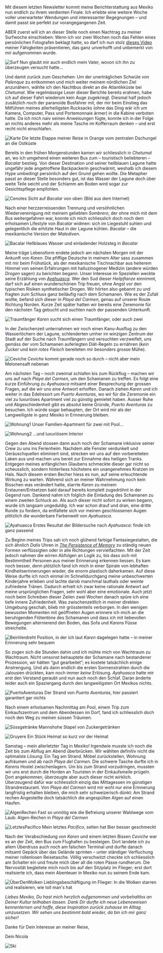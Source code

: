 Mit diesem letzten Newsletter kommt meine Berichterstattung aus Mexiko nun endlich zu ihrem verdienten Finale. Ich erlebte eine weitere Woche voller unerwarteter Wendungen und interessanter Begegnungen – und damit passt sie perfekt zur vorangegangenen Zeit.

ABER zuerst will ich an dieser Stelle noch einen Nachtrag zu meiner Surfwoche einschieben: Wenn ich vor zwei Wochen noch das Fehlen eines persönlichen Fotografen beklagt hatte, so darf ich nun stolz <a href="https://youtu.be/97VRts2zLq4">dieses Video</a> meiner Fähigkeiten präsentieren, das ganz unverhofft und unbemerkt von mir aufgenommen wurde.

![Surf](/imgs/w15/me_surfing.gif)
Nun glaubt mir auch endlich mein Vater, wovon ich ihn zu überzeugen versucht hatte…

Und damit zurück zum Geschehen: Um der unerträglichen Schwüle von _Palenque_ zu entkommen und mich weiter meinem nördlichen Ziel anzunähern, wählte ich den Nachtbus direkt an die Atlantikküste bei _Chetumal_. Wie regelmässige Leser dieser Berichte bereits erahnen, habe ich auf dieser Fahrt wiederum kein Auge zugekriegt. Diesmal half jedoch zusätzlich noch der paranoide Busfahrer mit, der mir beim Einstieg das Mitführen meines allerheiligsten Rucksacks (ohne das Ding wär ich um Kamera, Computer, Pass und Portemonnaie ärmer) in die Kabine verboten hatte. Da ich mich naiv seinen Anweisungen fügte, konnte ich in der Folge an nichts anderes mehr als meine Tasche im Kofferraum denken – und erst recht nicht einschlafen.

![Karte](/imgs/w16/w_16_1.png)
Die letzte Etappe meiner Reise in Orange vom zentralen Dschungel an die Ostküste

Bereits in den frühen Morgenstunden kamen wir schliesslich in _Chetumal_ an, wo ich umgehend einen weiteren Bus zum – touristisch beliebteren – _Bacalar_ bestieg. Von dieser Destination und seiner hellblauen Lagune hatte ungefähr jede angetroffene Backpackerin geschwärmt, weshalb ich diesem Hype umbedingt persönlich auf den Grund gehen wollte. Die Metapher passt an dieser Stelle besonders gut, ist das Wasser der Lagune doch über weite Teile seicht und der Schlamm am Boden wird sogar zur Gesichtspflege empfohlen. 

![Cenotes](/imgs/w16/w_16_2.jpg)
Sicht auf _Bacalar_ von oben (Bild aus dem Internet)

Nach einer herzzerreissenden Trennung und versöhnlichen Wiedervereinigung mit meinem geliebten _Sombrero_, der ohne mich mit dem Bus weitergefahren war, konnte ich mich schliesslich doch noch dem erholsamen Lifestyle von _Bacalar_ widmen: sich im Liegestuhl suhlen und gelegentlich die erhitzte Haut in der Lagune kühlen. _Bacalar_ – die mexikanische Version der _Malediven_. 

![Bacalar](/imgs/w16/w_16_3.jpg)
Hellblaues Wasser und einladender Holzsteg in _Bacalar_

Meine träge Lebensform endete jedoch am nächsten Morgen mit der Ankunft von _Karen_. Die pfiffige Deutsche in meinem Alter sass zusammen mit mir beim Frühstück, als der mexikanische Tischnachbar aus heiterem Himmel von seinen Erfahrungen mit halluzinogener Medizin (andere würden _Drogen_ sagen) zu berichten begann. Unser Interesse im Speziellen weckte seine Erzählung von <a href="https://de.wikipedia.org/wiki/Ayahuasca">_Ayahuasca_</a>. Wer den Sud dieser _Heilpflanze_ einnimmt, darf sich auf einen wunderschönen Trip freuen, ohne Angst vor den typischen Risiken synthetischer Drogen. Wir hörten also gebannt zu und fragten zum Schluss ganz beiläufig nach dem Schamanen. Wie es der Zufall wollte, befand sich dieser in _Playa del Carmen_, genau auf unserer Route Richtung Norden. Kurze Zeit später hatten wir bereits eine Zeremonie für den nächsten Tag gebucht und suchten nach der passenden Unterkunft.

![Traumfänger](/imgs/w16/w_16_4.jpg)
_Karen_ sucht sich einen Traumfänger, oder auch zwei

In der Zwischenzeit unternahmen wir noch einen Kanu-Ausflug zu den Wasserlöchern der Lagune, schlenderten umher im winzigen Zentrum der Stadt auf der Suche nach Traumfängern und versuchten verzweifelt, uns gemäss der vom Schamanen auferlegten Diät-Regeln zu ernähren (_kein Zucker_ und _kein rotes Fleisch_ bereiteten mir besonders grosse Mühe).

![Ceviche](/imgs/w16/w_16_5.jpg)
_Ceviche_ kommt gerade noch so durch – nicht aber mein Melonensaft nebenan

Am nächsten Tag – noch zweimal schlafen bis zum Rückflug – machen wir uns auf nach _Playa del Carmen_, um den Schamanen zu treffen. Es folgt eine kurze Einführung zu _Ayahuasca_ mitsamt einer Besprechung der grossen Fragen, auf die wir uns eine Antwort erhoffen. Danach ziehen _Karen_ und ich weiter in das Edelresort um _Puerto Aventuras_, wo wir für die Zeremonie ein viel zu luxuriöses Apartment viel zu günstig gemietet haben. Ausser Ruhe und Abgeschiedenheit gibt es absolut keine Gründe, _Puerto Aventuras_ zu besuchen. Ich würde sogar behaupten, der Ort wird mir als der Langweiligste in ganz Mexiko in Erinnerung bleiben.

![Wohnung1](/imgs/w16/w_16_6.jpg)
Unser Familien-Apartment für zwei mit Pool...

![Wohnung2](/imgs/w16/w_16_7.jpg)
...und luxuriösem Interior

Gegen den Abend stossen dann auch noch der Schamane inklusive seiner Crew zu uns ins Ferienheim. Nachdem alle Fenster verdunkelt und Geräuschquellen eliminiert sind, strecken wir uns auf den vorbereiteten Laken aus und machen uns bereit zur Einnahme des heiligen Tranks. Entgegen meines anfänglichen Glaubens schmeckte dieser gar nicht so scheusslich, sondern hinterliess höchstens ein unangenehmes Kratzen im Hals. Nach diesem ersten Becher hiess es nun, auf seine erleuchtende Wirkung zu warten. Während sich an meiner Wahrnehmung noch kein Bisschen was verändert hatte, starrte _Karen_ zu meinem Erstaunen/Entsetzen bald darauf bereits komplett zugedröhnt in der Gegend rum. Dankend nahm ich folglich die Einladung des Schamanen zu einem zweiten Schluck an. Als auch dieser nicht sofort zu wirken begann, wurde ich langsam ungeduldig. Ich war schon drauf und dran, eine dritte Runde zu fordern, da entfaltete sich vor meinen geschlossenen Augen plötzlich die wunderbare Farbenwelt von _Ayahuasca_.

![Ayahuasca](/imgs/w16/w_16_8.jpg)
Erstes Resultat der Bildersuche nach _Ayahuasca_: finde ich ganz passend

Zu Beginn meines Trips sah ich noch glühend farbige Fantasiegestalten, die sich ähnlich _Dalís_ Uhren in <a href="https://ziemanng.files.wordpress.com/2014/09/the-persistence-of-memory.jpg">_The Persistence of Memory_</a> zu ständig neuen Formen verflüssigten oder in alle Richtungen vervielfachten. Mit der Zeit jedoch nahmen die wirren Abfolgen an Logik zu, bis dass sich mit Bestimmtheit Personen aus meiner Erinnerung erkennen liessen. Es kam noch besser, denn plötzlich fand ich mich in einer Spirale von lebhaften Kindheitserinnerungen wieder, die enorm plastisch daherkamen. Auf diese Weise durfte ich noch einmal im Schnelldurchgang meine unbeschwerten Kinderjahre erleben und lachte darob manchmal lauthals oder weinte zufriedene Tränen. Dadurch erhielt ich zwar keine rationale Antwort auf meine ursprünglichen Fragen, sehr wohl aber eine emotionale. Auch jetzt noch beim Schreiben dieser Zeilen zwei Wochen danach spüre ich eine tiefe innere Zufriedenheit.
Was zwischenzeitlich in meiner direkten Umgebung geschah, blieb mir grösstenteils verborgen. In den wenigen bewussten Momenten mit geöffneten Augen erinnere ich mich an die beruhigenden Flötentöne des Schamanen und dass ich mit liebevollen Bewegungen alternierend den Boden, das Sofa und _Karens_ Füsse streichelte.

![BeinVerdreht](/imgs/w16/w_16_9.jpg)
Position, in der ich laut _Karen_ dagelegen hatte – in meiner Erinnerung sehr bequem

So zogen sich die Stunden dahin und ich mühte mich von Wachtraum zu Wachtraum. Nicht umsonst behauptete der Schamane nach bestandener Prozession, wir hätten “gut gearbeitet”; es kostete tatsächlich einige Anstrengung. Und als dann endlich die ersten Sonnenstrahlen durch die Jalousien drückten, kam noch immer _keine_ Erlösung. _Ayahuasca_ hatte mir erst den Verstand geraubt und nun auch noch den Schlaf. Daran änderte leider auch ein Spaziergang durch den langweiligsten Ort Mexikos nichts.

![PuertoAventuras](/imgs/w16/w_16_10.jpg)
Der Strand von _Puerto Aventuras_, hier passiert garantiert gar nichts

Nach einem erholsamen Nachmittag am Pool, einem Trip zum Einkaufszentrum und dem Abendessen im Dorf, fand ich schliesslich doch noch den Weg zu meinen süssen Träumen.

![Süssgetränke](/imgs/w16/w_16_11.jpg)
Mannshohe Stapel von Zuckergetränken

![Gruyere](/imgs/w16/w_16_12.jpg)
Ein Stück Heimat so kurz vor der Heimat

Samstag – mein allerletzter Tag in Mexiko! Irgendwie musste ich noch die Zeit bis zum Abflug am Abend überbrücken. Wir wählten definitiv nicht die optimalste Lösung: Ein Tag am Strand. Möbel zurückstellen, Wohnung aufräumen und ab nach _Playa del Carmen_. Die schwere Tasche durfte ich in _Karens_ Hostel zwischenlagern. Um bis zum Strand vorzudringen, mussten wir uns erst durch die Horden an Touristen in der Einkaufsmeile prügeln. Dort angekommen, überzeugte aber auch dieser nicht wirklich. Überzeugend dafür war schliesslich einzig das Mittagessen im günstigen Strandrestaurant.
Von _Playa del Carmen_ wird mir wohl nur eine Erinnerung langfristig erhalten bleiben, die mich sehr schweizerisch dünkt: Am Strand rechen Angestellte doch tatsächlich die angespülten Algen auf einen Haufen. 

![AlgenRechen](/imgs/w16/w_16_13.jpg)
Fast so unnötig wie die Befreiung unserer Waldwege vom Laub: Algen-Rechen in _Playa del Carmen_

![LetztesPacifico](/imgs/w16/w_16_14.jpg)
Mein letztes _Pacifico_, selten hat Bier besser geschmeckt

Nach der Verabschiedung von _Karen_ und einem letzten Bissen _Ceviche_ war es an der Zeit, den Bus zum Flughafen zu besteigen. Dort landete ich zu allem Überdruss auch noch am falschen Terminal und durfte danach mitsamt Gepäck über das Gelände sprinten – unter ständiger Verfluchung meiner rollenlosen Reisetasche. Völlig verschwitzt checkte ich schliesslich am Schalter ein und freute mich über all die roten Pässe rundherum. Die Nervosität begleitete mich noch bis auf den Sitzplatz im Flieger; erst dort realisierte ich, dass mein Abenteuer in Mexiko nun zu seinem Ende kam.

![ÜberDenWolken](/imgs/w16/w_16_15.jpg)
Lieblingsbeschäftigung im Flieger: In die Wolken starren und realisieren, wie toll man's hat

_Liebes Mexiko, Du hast mich herzlich aufgenommen und vorbehaltlos an Deiner Kultur teilhaben lassen. Dank Dir durfte ich neue Lebensweisen kennenlernen und hoffe, diese Inspiration zurück zuhause im Alltag umzusetzen. Wir sehen uns bestimmt bald wieder, da bin ich mir ganz sicher!_

Danke für Dein Interesse an meiner Reise,

Dein Nicola

![Ski](/imgs/w16/w_16_16.jpg)